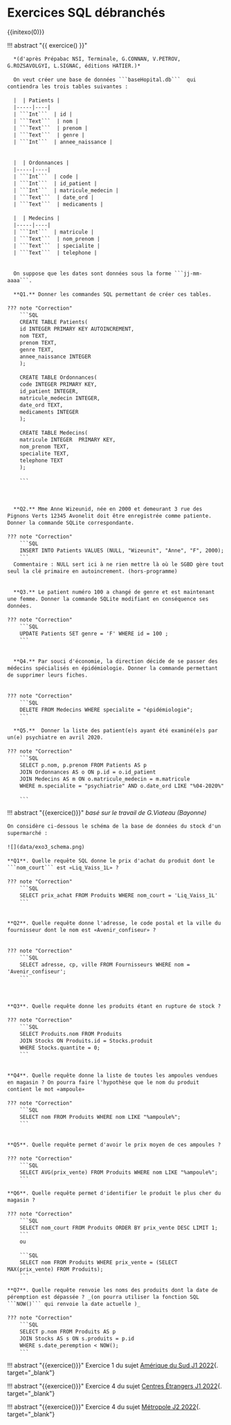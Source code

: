 # Exercices SQL débranchés

{{initexo(0)}}



!!! abstract "{{ exercice() }}"

      *(d'après Prépabac NSI, Terminale, G.CONNAN, V.PETROV, G.ROZSAVOLGYI, L.SIGNAC, éditions HATIER.)*

      On veut créer une base de données ```baseHopital.db```  qui contiendra les trois tables suivantes :

      |  | Patients |
      |-----|----|
      | ```Int```  | id |
      | ```Text```  | nom |
      | ```Text```  | prenom |
      | ```Text```  | genre |
      | ```Int```  | annee_naissance |


      |  | Ordonnances |
      |-----|----|
      | ```Int```  | code |
      | ```Int```  | id_patient |
      | ```Int```  | matricule_medecin |
      | ```Text```  | date_ord |
      | ```Text```  | medicaments |

      |  | Medecins |
      |-----|----|
      | ```Int```  | matricule |
      | ```Text```  | nom_prenom |
      | ```Text```  | specialite |
      | ```Text```  | telephone |


      On suppose que les dates sont données sous la forme ```jj-mm-aaaa```.

      **Q1.** Donner les commandes SQL permettant de créer ces tables.

    ??? note "Correction"
        ```SQL
        CREATE TABLE Patients(
        id INTEGER PRIMARY KEY AUTOINCREMENT,
        nom TEXT,
        prenom TEXT,
        genre TEXT,
        annee_naissance INTEGER
        );

        CREATE TABLE Ordonnances(
        code INTEGER PRIMARY KEY,
        id_patient INTEGER,
        matricule_medecin INTEGER,
        date_ord TEXT,
        medicaments INTEGER
        );

        CREATE TABLE Medecins(
        matricule INTEGER  PRIMARY KEY,
        nom_prenom TEXT,
        specialite TEXT,
        telephone TEXT
        );

        ```



      **Q2.** Mme Anne Wizeunid, née en 2000 et demeurant 3 rue des Pignons Verts 12345 Avonelit doit être enregistrée comme patiente. Donner la commande SQLite correspondante.

    ??? note "Correction"
        ```SQL
        INSERT INTO Patients VALUES (NULL, "Wizeunit", "Anne", "F", 2000);
        ```
      Commentaire : NULL sert ici à ne rien mettre là où le SGBD gère tout seul la clé primaire en autoincrement. (hors-programme)


      **Q3.** Le patient numéro 100 a changé de genre et est maintenant une femme. Donner la commande SQLite modifiant en conséquence ses données.

    ??? note "Correction"
        ```SQL
        UPDATE Patients SET genre = 'F' WHERE id = 100 ;
        ```


      **Q4.** Par souci d'économie, la direction décide de se passer des médecins spécialisés en épidémiologie. Donner la commande permettant de supprimer leurs fiches.


    ??? note "Correction"
        ```SQL
        DELETE FROM Medecins WHERE specialite = "épidémiologie";
        ```

      **Q5.**  Donner la liste des patient(e)s ayant été examiné(e)s par un(e) psychiatre en avril 2020.
      
    ??? note "Correction"
        ```SQL
        SELECT p.nom, p.prenom FROM Patients AS p
        JOIN Ordonnances AS o ON p.id = o.id_patient
        JOIN Medecins AS m ON o.matricule_medecin = m.matricule
        WHERE m.specialite = "psychiatrie" AND o.date_ord LIKE "%04-2020%"

        ```


!!! abstract "{{exercice()}}"
    _basé sur le travail de G.Viateau (Bayonne)_

    On considère ci-dessous le schéma de la base de données du stock d'un supermarché :

    ![](data/exo3_schema.png)

    **Q1**. Quelle requête SQL donne le prix d'achat du produit dont le ```nom_court``` est «Liq_Vaiss_1L» ?

    ??? note "Correction"
        ```SQL
        SELECT prix_achat FROM Produits WHERE nom_court = 'Liq_Vaiss_1L' 
        ```


    **Q2**. Quelle requête donne l'adresse, le code postal et la ville du fournisseur dont le nom est «Avenir_confiseur» ?


    ??? note "Correction"
        ```SQL
        SELECT adresse, cp, ville FROM Fournisseurs WHERE nom = 'Avenir_confiseur';
        ```



    **Q3**. Quelle requête donne les produits étant en rupture de stock ?

    ??? note "Correction"
        ```SQL
        SELECT Produits.nom FROM Produits
        JOIN Stocks ON Produits.id = Stocks.produit
        WHERE Stocks.quantite = 0;
        ```


    **Q4**. Quelle requête donne la liste de toutes les ampoules vendues en magasin ? On pourra faire l'hypothèse que le nom du produit contient le mot «ampoule»

    ??? note "Correction"
        ```SQL
        SELECT nom FROM Produits WHERE nom LIKE "%ampoule%";
        ```


    **Q5**. Quelle requête permet d'avoir le prix moyen de ces ampoules ?

    ??? note "Correction"
        ```SQL
        SELECT AVG(prix_vente) FROM Produits WHERE nom LIKE "%ampoule%";
        ```

    **Q6**. Quelle requête permet d'identifier le produit le plus cher du magasin ?

    ??? note "Correction"
        ```SQL
        SELECT nom_court FROM Produits ORDER BY prix_vente DESC LIMIT 1;
        ```
        ou

        ```SQL
        SELECT nom FROM Produits WHERE prix_vente = (SELECT MAX(prix_vente) FROM Produits);
        ```  

    **Q7**. Quelle requête renvoie les noms des produits dont la date de péremption est dépassée ? _(on pourra utiliser la fonction SQL ```NOW()``` qui renvoie la date actuelle )_

    ??? note "Correction"
        ```SQL
        SELECT p.nom FROM Produits AS p
        JOIN Stocks AS s ON s.produits = p.id
        WHERE s.date_peremption < NOW();
        ```


!!! abstract "{{exercice()}}"
    Exercice 1 du sujet [Amérique du Sud J1 2022](https://glassus.github.io/terminale_nsi/T6_Annales/data/2022/2022_Amerique_Nord_J1.pdf){. target="_blank"}

!!! abstract "{{exercice()}}"
    Exercice 4 du sujet [Centres Étrangers J1 2022](https://glassus.github.io/terminale_nsi/T6_Annales/data/2022/2022_Centres_Etrangers_J1.pdf){. target="_blank"}

!!! abstract "{{exercice()}}"
    Exercice 4 du sujet [Métropole J2 2022](https://glassus.github.io/terminale_nsi/T6_Annales/data/2022/2022_Metropole_J2.pdf){. target="_blank"}